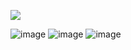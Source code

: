 <p align="left">
  <img src="https://capsule-render.vercel.app/api?type=waving&color=gradient&height=80&section=footer&width=250"/>
</p>

![image](https://user-images.githubusercontent.com/108991648/181400214-12916557-150b-4517-b326-7daa61edc65a.png)
![image](https://user-images.githubusercontent.com/108991648/181400233-5d085e24-c457-4ab9-a4ca-7a5aeece53d7.png)
![image](https://user-images.githubusercontent.com/108991648/181400270-6bc3be13-8d92-4ff4-9b1d-71b4860a3f9c.png)


<!--
**PamelaRondina/PamelaRondina** is a ✨ _special_ ✨ repository because its `README.md` (this file) appears on your GitHub profile.

Here are some ideas to get you started:

- 🔭 I’m currently working on ...
- 🌱 I’m currently learning ...
- 👯 I’m looking to collaborate on ...
- 🤔 I’m looking for help with ...
- 💬 Ask me about ...
- 📫 How to reach me: ...
- 😄 Pronouns: ...
- ⚡ Fun fact: ...
![image](https://user-images.githubusercontent.com/108991648/181401516-7e3b3ed7-3ef3-4dfd-8454-8cdaa3087a87.png)
![image](https://user-images.githubusercontent.com/108991648/181401516-7e3b3ed7-3ef3-4dfd-8454-8cdaa3087a87.png)
![image](https://user-images.githubusercontent.com/108991648/181401516-7e3b3ed7-3ef3-4dfd-8454-8cdaa3087a87.png)
![image](https://user-images.githubusercontent.com/108991648/181401516-7e3b3ed7-3ef3-4dfd-8454-8cdaa3087a87.png)

## Dada a largada para uma nova fase da minha vida!
-->
